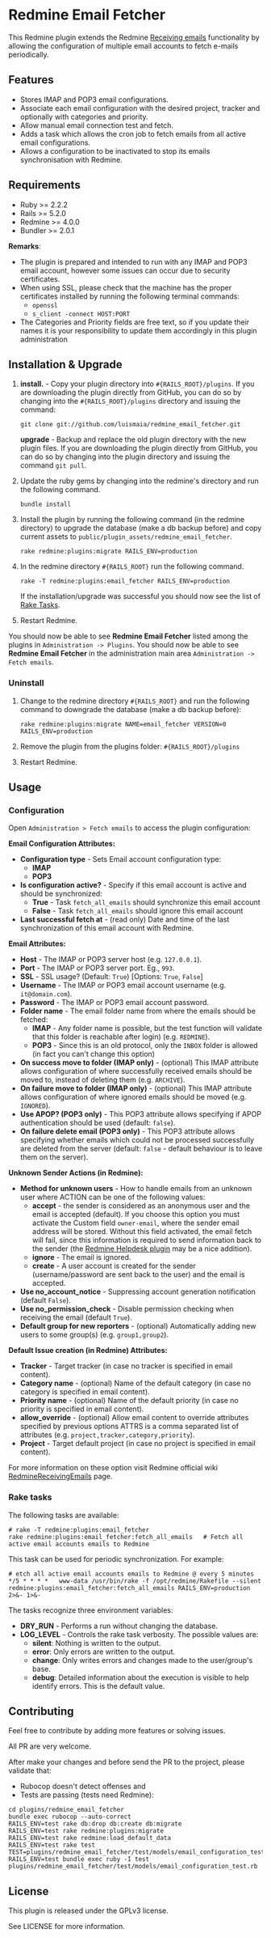 # Redmine Email Fetcher

This Redmine plugin extends the Redmine [Receiving emails](http://www.redmine.org/projects/redmine/wiki/RedmineReceivingEmails#Fetching-emails-from-a-POP3-server)
functionality by allowing the configuration of multiple email accounts to fetch e-mails periodically.

## Features

 * Stores IMAP and POP3 email configurations.
 * Associate each email configuration with the desired project, tracker and optionally with categories and priority.
 * Allow manual email connection test and fetch.
 * Adds a task which allows the cron job to fetch emails from all active email configurations.
 * Allows a configuration to be inactivated to stop its emails synchronisation with Redmine.

## Requirements

* Ruby >= 2.2.2
* Rails >= 5.2.0
* Redmine >= 4.0.0
* Bundler >= 2.0.1

__Remarks__:

* The plugin is prepared and intended to run with any IMAP and POP3 email account, however
  some issues can occur due to security certificates.
* When using SSL, please check that the machine has the proper certificates installed
  by running the following terminal commands:
  * `openssl`
  * `s_client -connect HOST:PORT`
* The Categories and Priority fields are free text, so if you update their names it is your responsibility
  to update them accordingly in this plugin administration


## Installation & Upgrade

1. **install.** - Copy your plugin directory into `#{RAILS_ROOT}/plugins`.
   If you are downloading the plugin directly from GitHub, you can do so by
   changing into the `#{RAILS_ROOT}/plugins` directory and issuing the command:
   ```
   git clone git://github.com/luismaia/redmine_email_fetcher.git
   ```

   **upgrade** - Backup and replace the old plugin directory with the new
   plugin files. If you are downloading the plugin directly from GitHub, you
   can do so by changing into the plugin directory and issuing the command
   `git pull`.

2. Update the ruby gems by changing into the redmine's directory and run the
   following command.
   ```
   bundle install
   ```

3. Install the plugin by running the following command (in the redmine directory)
   to upgrade the database (make a db backup before) and copy current assets to
   `public/plugin_assets/redmine_email_fetcher`.
   ```
   rake redmine:plugins:migrate RAILS_ENV=production
   ```

4. In the redmine directory `#{RAILS_ROOT}` run the following command.
   ```
   rake -T redmine:plugins:email_fetcher RAILS_ENV=production
   ```
   If the installation/upgrade was successful you should now see the list of
   [Rake Tasks](#rake-tasks).

5. Restart Redmine.

You should now be able to see **Redmine Email Fetcher** listed among the plugins in
`Administration -> Plugins`.
You should now be able to see **Redmine Email Fetcher** in the administration main area `Administration -> Fetch emails`.

### Uninstall

1. Change to the redmine directory `#{RAILS_ROOT}` and run the following
   command to downgrade the database (make a db backup before):
   ```
   rake redmine:plugins:migrate NAME=email_fetcher VERSION=0 RAILS_ENV=production
   ```

2. Remove the plugin from the plugins folder: `#{RAILS_ROOT}/plugins`
3. Restart Redmine.


Usage
-----

### Configuration

Open `Administration > Fetch emails` to access the plugin configuration:

**Email Configuration Attributes:**

+ **Configuration type** - Sets Email account configuration type:
  - **IMAP**
  - **POP3**
+ **Is configuration active?** - Specify if this email account is active and should
  be synchronized:
  - **True** - Task `fetch_all_emails` should synchronize this email account
  - **False** - Task `fetch_all_emails` should ignore this email account
+ **Last successful fetch at** - (read only) Date and time of the last synchronization of this
  email account with Redmine.


**Email Attributes:**

+ **Host** - The IMAP or POP3 server host (e.g. `127.0.0.1`).
+ **Port** - The IMAP or POP3 server port. Eg., `993`.
+ **SSL** - SSL usage? (Default: `True`) [Options: `True`, `False`]
+ **Username** - The IMAP or POP3 email account username (e.g. `it@domain.com`).
+ **Password** - The IMAP or POP3 email account password.
+ **Folder name** - The email folder name from where the emails should be fetched:
  - **IMAP** - Any folder name is possible, but the test function will validate that
    this folder is reachable after login) (e.g. `REDMINE`).
  - **POP3** - Since this is an old protocol, only the `INBOX` folder is allowed
    (in fact you can't change this option)
+ **On success move to folder (IMAP only)** - (optional) This IMAP attribute allows configuration
  of where successfully received emails should be moved to, instead of deleting them (e.g. `ARCHIVE`).
+ **On failure move to folder (IMAP only)** - (optional) This IMAP attribute allows configuration
  of where ignored emails should be moved (e.g. `IGNORED`).
+ **Use APOP? (POP3 only)** - This POP3 attribute allows specifying if APOP
  authentication should be used (default: `false`).
+ **On failure delete email (POP3 only)** - This POP3 attribute allows specifying whether emails which
  could not be processed successfully are deleted from the server
  (default: `false` - default behaviour is to leave them on the server).


**Unknown Sender Actions (in Redmine):**

+ **Method for unknown users** - How to handle emails from an unknown user where
  ACTION can be one of the following values:
  - **accept** - the sender is considered as an anonymous user and the email is accepted (default).
                 If you choose this option you must activate the Custom field `owner-email`, where
                 the sender email address will be stored. Without this field activated, the email fetch will fail,
                 since this information is required to send information back to the sender
                 (the [Redmine Helpdesk plugin](https://github.com/jfqd/redmine_helpdesk) may be a nice addition).
  - **ignore** - The email is ignored.
  - **create** - A user account is created for the sender (username/password are sent back to the user)
    and the email is accepted.
+ **Use no_account_notice** - Suppressing account generation notification (default `False`).
+ **Use no_permission_check** - Disable permission checking when receiving the email (default `True`).
+ **Default group for new reporters** - (optional) Automatically adding new users to some group(s)
  (e.g. `group1,group2`).


**Default Issue creation (in Redmine) Attributes:**

+ **Tracker** - Target tracker (in case no tracker is specified in email content).
+ **Category name** - (optional) Name of the default category (in case no category is specified in email content).
+ **Priority name** - (optional) Name of the default priority (in case no priority is specified in email content).
+ **allow_override** - (optional) Allow email content to override attributes specified by previous options
  ATTRS is a comma separated list of attributes (e.g. `project,tracker,category,priority`).
+ **Project** - Target default project (in case no project is specified in email content).


For more information on these option visit Redmine official wiki [RedmineReceivingEmails](http://www.redmine.org/projects/redmine/wiki/RedmineReceivingEmails) page.


### Rake tasks

The following tasks are available:

    # rake -T redmine:plugins:email_fetcher
    rake redmine:plugins:email_fetcher:fetch_all_emails   # Fetch all active email accounts emails to Redmine

This task can be used for periodic synchronization.
For example:

    # etch all active email accounts emails to Redmine @ every 5 minutes
    */5 * * * *   www-data /usr/bin/rake -f /opt/redmine/Rakefile --silent redmine:plugins:email_fetcher:fetch_all_emails RAILS_ENV=production 2>&- 1>&-

The tasks recognize three environment variables:
+ **DRY_RUN** - Performs a run without changing the database.
+ **LOG_LEVEL** - Controls the rake task verbosity.
  The possible values are:
  - **silent**: Nothing is written to the output.
  - **error**: Only errors are written to the output.
  - **change**: Only writes errors and changes made to the user/group's base.
  - **debug**: Detailed information about the execution is visible to help
               identify errors. This is the default value.


Contributing
------------
Feel free to contribute by adding more features or solving issues.

All PR are very welcome.

After make your changes and before send the PR to the project, please validate that:

* Rubocop doesn't detect offenses and
* Tests are passing (tests need Redmine):

```shell
cd plugins/redmine_email_fetcher
bundle exec rubocop --auto-correct
RAILS_ENV=test rake db:drop db:create db:migrate
RAILS_ENV=test rake redmine:plugins:migrate
RAILS_ENV=test rake redmine:load_default_data
RAILS_ENV=test rake test TEST=plugins/redmine_email_fetcher/test/models/email_configuration_test.rb
RAILS_ENV=test bundle exec ruby -I test plugins/redmine_email_fetcher/test/models/email_configuration_test.rb
```

License
-------
This plugin is released under the GPLv3 license.

See LICENSE for more information.
